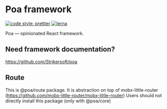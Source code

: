 # Poa framework

[![code style: prettier](https://img.shields.io/badge/code_style-prettier-ff69b4.svg?style=flat-square)](https://github.com/prettier/prettier)
[![lerna](https://img.shields.io/badge/maintained%20with-lerna-cc00ff.svg)](https://lernajs.io/)

Poa — opinionated React framework.

## Need framework documentation?

https://github.com/Strikersoft/poa

## Route

This is @poa/route package. It is abstraction on top of mobx-little-router (https://github.com/mobx-little-router/mobx-little-router)
Users should not directly install this package (only with @poa/core)
